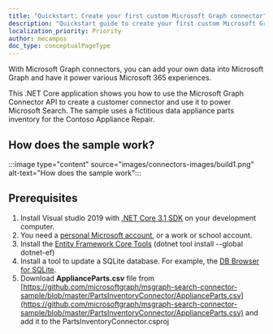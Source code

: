 ```yaml
---
title: "Quickstart: Create your first custom Microsoft Graph connector"
description: "Quickstart guide to create your first custom Microsoft Graph connector"
localization_priority: Priority
author: mecampos
doc_type: conceptualPageType
---
```

<!-- markdownlint-disable MD002 MD041 -->
<!---# Quickstart – Create your first custom Microsoft Graph connector--->

<!--- # Introduction --->

With Microsoft Graph connectors, you can add your own data into Microsoft Graph and have it power various Microsoft 365 experiences.

This .NET Core application shows you how to use the Microsoft Graph Connector API to create a customer connector and use it to power Microsoft Search. The sample uses a fictitious data appliance parts inventory for the Contoso Appliance Repair.

## How does the sample work?

:::image type="content" source="images/connectors-images/build1.png" alt-text="How does the sample work":::

## Prerequisites

1. Install Visual studio 2019 with [.NET Core 3.1 SDK](https://www.microsoft.com/net/download/core) on your development computer.
2. You need a [personal Microsoft account](https://signup.live.com/), or a work or school account.
3. Install the [Entity Framework Core Tools](/ef/core/miscellaneous/cli/dotnet) (dotnet tool install --global dotnet-ef)
4. Install a tool to update a SQLite database. For example, the [DB Browser for SQLite](https://sqlitebrowser.org/).
5. Download **ApplianceParts.csv** file from [https://github.com/microsoftgraph/msgraph-search-connector-sample/blob/master/PartsInventoryConnector/ApplianceParts.csv](https://github.com/microsoftgraph/msgraph-search-connector-sample/blob/master/PartsInventoryConnector/ApplianceParts.csv) and add it to the PartsInventoryConnector.csproj

